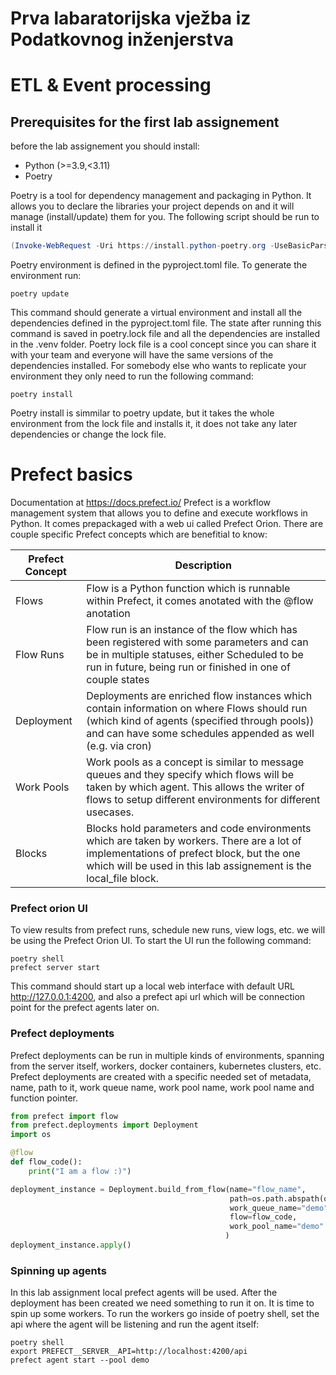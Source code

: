 # Prva labaratorijska vježba iz Podatkovnog inženjerstva

# ETL & Event processing

## Prerequisites for the first lab assignement
before the lab assignement you should install:
- Python (>=3.9,<3.11)
- Poetry

Poetry is a tool for dependency management and packaging in Python. It allows you to declare the libraries your project depends on and it will manage (install/update) them for you.
The following script should be run to install it
```powershell
(Invoke-WebRequest -Uri https://install.python-poetry.org -UseBasicParsing).Content | py -
```
Poetry environment is defined in the pyproject.toml file. To generate the environment run:
```console
poetry update
```
This command should generate a virtual environment and install all the dependencies defined in the pyproject.toml file.
The state after running this command is saved in poetry.lock file and all the dependencies are installed in the .venv folder.
Poetry lock file is a cool concept since you can share it with your team and everyone will have the same versions of the dependencies installed.
For somebody else who wants to replicate your environment they only need to run the following command:
```console
poetry install
```
Poetry install is simmilar to poetry update, but it takes the whole environment from the lock file and installs it, it does not take any later dependencies or change the lock file.

# Prefect basics
Documentation at https://docs.prefect.io/
Prefect is a workflow management system that allows you to define and execute workflows in Python. It comes prepackaged with a web ui called Prefect Orion.
There are couple specific Prefect concepts which are benefitial to know:

| Prefect Concept | Description                                                                                                                                                                                                   |
|-----------------|---------------------------------------------------------------------------------------------------------------------------------------------------------------------------------------------------------------|
| Flows           | Flow is a Python function which is runnable within Prefect, it comes anotated with the @flow anotation                                                                                                        |
| Flow Runs       | Flow run is an instance of the flow which has been registered with some parameters and can be in multiple statuses, either Scheduled to be run in future, being run or finished in one of couple states       |
| Deployment      | Deployments are enriched flow instances which contain information on where Flows should run (which kind of agents (specified through pools)) and can have some schedules appended as well (e.g. via cron)     |
| Work Pools      | Work pools as a concept is similar to message queues and they specify which flows will be taken by which agent. This allows the writer of flows to setup different environments for different usecases.       |
| Blocks          | Blocks hold parameters and code environments which are taken by workers. There are a lot of implementations of prefect block, but the one which will be used in this lab assignement is the local_file block. |
### Prefect orion UI 
To view results from prefect runs, schedule new runs, view logs, etc. we will be using the Prefect Orion UI.
To start the UI run the following command:

```console
poetry shell
prefect server start
 ```

This command should start up a local web interface with default URL http://127.0.0.1:4200, and also a prefect api url which will be connection point for the prefect agents later on.

### Prefect deployments
Prefect deployments can be run in multiple kinds of environments, spanning from the server itself, workers, docker containers, kubernetes clusters, etc.
Prefect deployments are created with a specific needed set of metadata, name, path to it, work queue name, work pool name, work pool name and function pointer.
```python
from prefect import flow
from prefect.deployments import Deployment
import os

@flow
def flow_code():
    print("I am a flow :)")

deployment_instance = Deployment.build_from_flow(name="flow_name", 
                                                 path=os.path.abspath(os.path.curdir),
                                                 work_queue_name="demo",
                                                 flow=flow_code,
                                                 work_pool_name="demo"
                                                )
deployment_instance.apply()
```
### Spinning up agents
In this lab assignment local prefect agents will be used.
After the deployment has been created we need something to run it on. It is time to spin up some workers.
To run the workers go inside of poetry shell, set the api where the agent will be listening and run the agent itself:
```console
poetry shell
export PREFECT__SERVER__API=http://localhost:4200/api
prefect agent start --pool demo
```